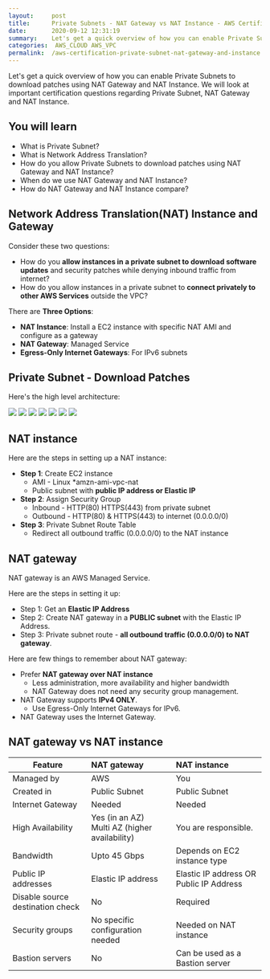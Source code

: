 ```yaml
---
layout:     post
title:      Private Subnets - NAT Gateway vs NAT Instance - AWS Certification Cheat Sheet
date:       2020-09-12 12:31:19
summary:    Let's get a quick overview of how you can enable Private Subnets to download patches using NAT Gateway and NAT Instance. We will look at important certification questions regarding Private Subnet, NAT Gateway and NAT Instance. 
categories:  AWS_CLOUD AWS_VPC
permalink:  /aws-certification-private-subnet-nat-gateway-and-instance
---
```


Let's get a quick overview of how you can enable Private Subnets to download patches using NAT Gateway and NAT Instance. We will look at important certification questions regarding Private Subnet, NAT Gateway and NAT Instance.

## You will learn
- What is Private Subnet?
- What is Network Address Translation?
- How do you allow Private Subnets to download patches using NAT Gateway and NAT Instance?
- When do we use NAT Gateway and NAT Instance?
- How do NAT Gateway and NAT Instance compare?



## Network Address Translation(NAT) Instance and Gateway
Consider these two questions:
- How do you **allow instances in a private subnet to download software updates** and security patches while denying inbound traffic from internet?
- How do you allow instances in a private subnet to **connect privately to other AWS Services** outside the VPC?

There are **Three Options**:
- **NAT Instance**: Install a EC2 instance with specific NAT AMI and configure as a gateway
- **NAT Gateway**: Managed Service
- **Egress-Only Internet Gateways**: For IPv6 subnets

## Private Subnet - Download Patches

Here's the high level architecture:

![](/images/aws/00-icons/ec2.png) 
![](/images/arrow.png) 
![](/images/aws/00-icons/natgateway.png) 
![](/images/arrow.png) 
![](/images/aws/00-icons/internetgateway.png) 
![](/images/arrow.png) 
![](/images/aws/00-icons/internet.png) 

## NAT instance

Here are the steps in setting up a NAT instance:
- **Step 1**: Create EC2 instance
	- AMI - Linux *amzn-ami-vpc-nat
	- Public subnet with **public IP address or Elastic IP**
- **Step 2**: Assign Security Group
	- Inbound - HTTP(80) HTTPS(443) from private subnet
	- Outbound - HTTP(80) & HTTPS(443) to internet (0.0.0.0/0)
- **Step 3**: Private Subnet Route Table
	- Redirect all outbound traffic (0.0.0.0/0) to the NAT instance

## NAT gateway

NAT gateway is an AWS Managed Service.

Here are the steps in setting it up:
- Step 1: Get an **Elastic IP Address**
- Step 2: Create NAT gateway in a **PUBLIC subnet** with the Elastic IP Address.
- Step 3: Private subnet route  - **all outbound traffic (0.0.0.0/0) to NAT gateway**.

Here are few things to remember about NAT gateway:
- Prefer **NAT gateway over NAT instance**
	- Less administration, more availability and higher bandwidth
	- NAT Gateway does not need any security group management.
- NAT Gateway supports **IPv4 ONLY**.
	- Use Egress-Only Internet Gateways for IPv6.
- NAT Gateway uses the Internet Gateway.

## NAT gateway vs NAT instance

|Feature|NAT gateway|NAT instance|
|--|:--|:--|
|Managed by|AWS|You|
|Created in|Public Subnet| Public Subnet|
|Internet Gateway| Needed | Needed|
|High Availability| Yes (in an AZ) <BR/>Multi AZ (higher availability) | You are responsible.|
|Bandwidth| Upto 45 Gbps|Depends on EC2 instance type|
|Public IP addresses| Elastic IP address| Elastic IP address OR Public IP Address| 
|Disable source destination check|No|Required|
|Security groups| No specific configuration needed| Needed on NAT instance |
|Bastion servers| No| Can be used as a Bastion server|
